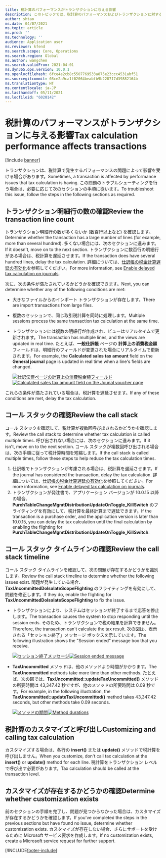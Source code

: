 ```yaml
---
title: 税計算のパフォーマンスがトランザクションに与える影響
description: このトピックでは、税計算のパフォーマンスおよびトランザクションに対する影響に関するトラブルシューティングの情報を提供します。
author: shtao
ms.date: 04/07/2021
ms.topic: article
ms.prod: ''
ms.technology: ''
audience: Application user
ms.reviewer: kfend
ms.search.scope: Core, Operations
ms.search.region: Global
ms.author: wangchen
ms.search.validFrom: 2021-04-01
ms.dyn365.ops.version: 10.0.1
ms.openlocfilehash: 6fce4e2cb8c5507769533a875e23ccc4531abf51
ms.sourcegitcommit: 08ce2a9ca1f02064beabfb9b228717d39882164b
ms.translationtype: HT
ms.contentlocale: ja-JP
ms.lasthandoff: 05/11/2021
ms.locfileid: "6020142"
---
```

# <a name="tax-calculation-performance-affects-transactions"></a><span data-ttu-id="6eae1-103">税計算のパフォーマンスがトランザクションに与える影響</span><span class="sxs-lookup"><span data-stu-id="6eae1-103">Tax calculation performance affects transactions</span></span>

[!include [banner](../includes/banner.md)]

<span data-ttu-id="6eae1-104">トランザクションは、税計算で発生するパフォーマンスの問題によって影響を受ける場合があります。</span><span class="sxs-lookup"><span data-stu-id="6eae1-104">Sometimes, a transaction is affected by performance issues that tax calculation is having.</span></span> <span data-ttu-id="6eae1-105">この問題のトラブルシューティングを行う場合は、必要に応じて次のセクションの手順に従います。</span><span class="sxs-lookup"><span data-stu-id="6eae1-105">To troubleshoot this issue, follow the steps in the following sections as required.</span></span>

## <a name="review-the-transaction-line-count"></a><span data-ttu-id="6eae1-106">トランザクション明細行の数の確認</span><span class="sxs-lookup"><span data-stu-id="6eae1-106">Review the transaction line count</span></span>

<span data-ttu-id="6eae1-107">トランザクション明細行の数が多くないか (数百行以上など) を確認します。</span><span class="sxs-lookup"><span data-stu-id="6eae1-107">Determine whether the transaction has a large number of lines (for example, more than several hundred).</span></span> <span data-ttu-id="6eae1-108">多くない場合には、次のセクションに進みます。</span><span class="sxs-lookup"><span data-stu-id="6eae1-108">If it doesn't, move on to the next section.</span></span> <span data-ttu-id="6eae1-109">トランザクションに数百行の明細行がある場合は、税計算を遅延させます。</span><span class="sxs-lookup"><span data-stu-id="6eae1-109">If the transaction does have several hundred lines, delay the tax calculation.</span></span> <span data-ttu-id="6eae1-110">詳細については、[仕訳帳の税金計算遅延の有効化](enable-delayed-tax-calculation.md)を参照してください。</span><span class="sxs-lookup"><span data-stu-id="6eae1-110">For more information, see [Enable delayed tax calculation on journals](enable-delayed-tax-calculation.md).</span></span> 

<span data-ttu-id="6eae1-111">次に、次の条件が満たされているかどうかを確認できます。</span><span class="sxs-lookup"><span data-stu-id="6eae1-111">Next, you can determine whether any of the following conditions are met:</span></span>

- <span data-ttu-id="6eae1-112">大きなファイルからのインポート トランザクションが存在します。</span><span class="sxs-lookup"><span data-stu-id="6eae1-112">There are import transactions from large files.</span></span>
- <span data-ttu-id="6eae1-113">複数のセッションで、同じ取引税計算を同時に処理します。</span><span class="sxs-lookup"><span data-stu-id="6eae1-113">Multiple sessions process the same transaction tax calculation at the same time.</span></span>
- <span data-ttu-id="6eae1-114">トランザクションには複数の明細行が作成され、ビューはリアルタイムで更新されます。</span><span class="sxs-lookup"><span data-stu-id="6eae1-114">The transaction has multiple lines, and the views are updated in real time.</span></span> <span data-ttu-id="6eae1-115">たとえば、**一般仕訳帳** ページの **計算上の消費税金額** フィールドは、明細行のフィールドが変更された場合にリアルタイムで更新されます。</span><span class="sxs-lookup"><span data-stu-id="6eae1-115">For example, the **Calculated sales tax amount** field on the **General journal** page is updated in real time when a line's fields are changed.</span></span>

   <span data-ttu-id="6eae1-116">[![仕訳伝票ページの計算上の消費税金額フィールド](./media/tax-calculation-bad-performance-impacts-transaction-Picture1.png)](./media/tax-calculation-bad-performance-impacts-transaction-Picture1.png)</span><span class="sxs-lookup"><span data-stu-id="6eae1-116">[![Calculated sales tax amount field on the Jounal voucher page](./media/tax-calculation-bad-performance-impacts-transaction-Picture1.png)](./media/tax-calculation-bad-performance-impacts-transaction-Picture1.png)</span></span>

<span data-ttu-id="6eae1-117">これらの条件が満たされている場合は、税計算を遅延させます。</span><span class="sxs-lookup"><span data-stu-id="6eae1-117">If any of these conditions are met, delay the tax calculation.</span></span>

## <a name="review-the-call-stack"></a><span data-ttu-id="6eae1-118">コール スタックの確認</span><span class="sxs-lookup"><span data-stu-id="6eae1-118">Review the call stack</span></span>

<span data-ttu-id="6eae1-119">コール スタックを確認して、税計算が複数回呼び出されるかどうかを確認します。</span><span class="sxs-lookup"><span data-stu-id="6eae1-119">Review the call stack to determine whether tax calculation is called multiple times.</span></span> <span data-ttu-id="6eae1-120">呼び出されない場合には、次のセクションに進みます。</span><span class="sxs-lookup"><span data-stu-id="6eae1-120">If it isn't, move on to the next section.</span></span> <span data-ttu-id="6eae1-121">コール スタックが複数回呼び出される場合は、次の手順に従って税計算時間を短縮します。</span><span class="sxs-lookup"><span data-stu-id="6eae1-121">If the call stack is called multiple times, follow these steps to help reduce the tax calculation times.</span></span>

1. <span data-ttu-id="6eae1-122">仕訳帳でトランザクションが考慮される場合は、税計算を遅延させます。</span><span class="sxs-lookup"><span data-stu-id="6eae1-122">If the journal has considered the transaction, delay the tax calculation.</span></span> <span data-ttu-id="6eae1-123">詳細については、[仕訳帳の税金計算遅延の有効化](enable-delayed-tax-calculation.md)を参照してください。</span><span class="sxs-lookup"><span data-stu-id="6eae1-123">For more information, see [Enable delayed tax calculation on journals](enable-delayed-tax-calculation.md).</span></span>
2. <span data-ttu-id="6eae1-124">トランザクションが発注書で、アプリケーション バージョンが 10.0.15 以降の場合、**PurchTableChangeMgmtDistributionUpdateOnToggle_KillSwitch** のフライティングを有効にして、税計算を最終計算まで遅延できます。</span><span class="sxs-lookup"><span data-stu-id="6eae1-124">If the transaction is a purchase order, and the application version is later than 10.0.15, you can delay the tax calculation until the final calculation by enabling the flighting for **PurchTableChangeMgmtDistributionUpdateOnToggle_KillSwitch**.</span></span>

## <a name="review-the-call-stack-timeline"></a><span data-ttu-id="6eae1-125">コール スタック タイムラインの確認</span><span class="sxs-lookup"><span data-stu-id="6eae1-125">Review the call stack timeline</span></span>

<span data-ttu-id="6eae1-126">コール スタック タイムラインを確認して、次の問題が存在するかどうかを識別します。</span><span class="sxs-lookup"><span data-stu-id="6eae1-126">Review the call stack timeline to determine whether the following issues exist.</span></span> <span data-ttu-id="6eae1-127">問題が発生している場合、**TaxUncommittedDoIsolateScopeFlighting** のフライティングを有効にして、問題を修正します。</span><span class="sxs-lookup"><span data-stu-id="6eae1-127">If they do, enable the flighting for **TaxUncommittedDoIsolateScopeFlighting** to fix the issue.</span></span>

- <span data-ttu-id="6eae1-128">トランザクションにより、システムはセッションが終了するまで応答を停止します。</span><span class="sxs-lookup"><span data-stu-id="6eae1-128">The transaction causes the system to stop responding until the session ends.</span></span> <span data-ttu-id="6eae1-129">そのため、トランザクションで税の結果を計算できません。</span><span class="sxs-lookup"><span data-stu-id="6eae1-129">Therefore, the transaction can't calculate the tax result.</span></span> <span data-ttu-id="6eae1-130">次の図は、表示される「セッション終了」メッセージ ボックスを示しています。</span><span class="sxs-lookup"><span data-stu-id="6eae1-130">The following illustration shows the "Session ended" message box that you receive.</span></span>

    <span data-ttu-id="6eae1-131">[![セッション終了メッセージ](./media/tax-calculation-bad-performance-impacts-transaction-Picture2.png)](./media/tax-calculation-bad-performance-impacts-transaction-Picture2.png)</span><span class="sxs-lookup"><span data-stu-id="6eae1-131">[![Session ended message](./media/tax-calculation-bad-performance-impacts-transaction-Picture2.png)](./media/tax-calculation-bad-performance-impacts-transaction-Picture2.png)</span></span>

- <span data-ttu-id="6eae1-132">**TaxUncommitted** メソッドは、他のメソッドより時間がかかります。</span><span class="sxs-lookup"><span data-stu-id="6eae1-132">The **TaxUncommitted** methods take more time than other methods.</span></span> <span data-ttu-id="6eae1-133">たとえば、次の図では、**TaxUncommitted::updateTaxUncommitted()** メソッドの所要時間は 43,347.42 秒ですが、他のメソッドの所要時間は 0.09 秒です。</span><span class="sxs-lookup"><span data-stu-id="6eae1-133">For example, in the following illustration, the **TaxUncommitted::updateTaxUncommitted()** method takes 43,347.42 seconds, but other methods take 0.09 seconds.</span></span>

    <span data-ttu-id="6eae1-134">[![メソッドの期間](./media/tax-calculation-bad-performance-impacts-transaction-Picture3.png)](./media/tax-calculation-bad-performance-impacts-transaction-Picture3.png)</span><span class="sxs-lookup"><span data-stu-id="6eae1-134">[![Method durations](./media/tax-calculation-bad-performance-impacts-transaction-Picture3.png)](./media/tax-calculation-bad-performance-impacts-transaction-Picture3.png)</span></span>

## <a name="customizing-and-calling-tax-calculation"></a><span data-ttu-id="6eae1-135">税計算のカスタマイズと呼び出し</span><span class="sxs-lookup"><span data-stu-id="6eae1-135">Customizing and calling tax calculation</span></span>

<span data-ttu-id="6eae1-136">カスタマイズする場合は、各行の **insert()** または **update()** メソッドで税計算を呼び出しません。</span><span class="sxs-lookup"><span data-stu-id="6eae1-136">When you customize, don't call tax calculation at the **insert()** or **update()** method for each line.</span></span> <span data-ttu-id="6eae1-137">税計算をトランザクション レベルで呼び出す必要があります。</span><span class="sxs-lookup"><span data-stu-id="6eae1-137">Tax calculation should be called at the transaction level.</span></span>

## <a name="determine-whether-customization-exists"></a><span data-ttu-id="6eae1-138">カスタマイズが存在するかどうかの確認</span><span class="sxs-lookup"><span data-stu-id="6eae1-138">Determine whether customization exists</span></span>

<span data-ttu-id="6eae1-139">前のセクションの手順を完了し、問題が見つからなかった場合は、カスタマイズが存在するかどうかを確認します。</span><span class="sxs-lookup"><span data-stu-id="6eae1-139">If you've completed the steps in the previous sections but have found no issue, determine whether customization exists.</span></span> <span data-ttu-id="6eae1-140">カスタマイズが存在しない場合、さらにサポートを受けるために Microsoft サービス要求を作成します。</span><span class="sxs-lookup"><span data-stu-id="6eae1-140">If no customization exists, create a Microsoft service request for further support.</span></span>

[!INCLUDE[footer-include](../../includes/footer-banner.md)]
